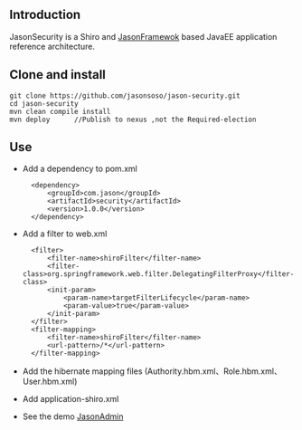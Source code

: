## Introduction ##
JasonSecurity is a Shiro and [JasonFramewok](https://github.com/jasonsoso/jason-framework "jason-framework") based JavaEE application reference architecture.


## Clone and install ##
`git clone https://github.com/jasonsoso/jason-security.git`   
`cd jason-security`   
`mvn clean compile install`   
`mvn deploy   	 //Publish to nexus ,not the Required-election  `  


## Use  ##


- Add a dependency to pom.xml 

		<dependency>		
			<groupId>com.jason</groupId>		
			<artifactId>security</artifactId>		
			<version>1.0.0</version> 		
		</dependency>	


- Add a filter to web.xml

		<filter>
	    	<filter-name>shiroFilter</filter-name>
	    	<filter-class>org.springframework.web.filter.DelegatingFilterProxy</filter-class>
	    	<init-param>
	    		<param-name>targetFilterLifecycle</param-name>
	    		<param-value>true</param-value>
	    	</init-param>
	  	</filter>
		<filter-mapping>
        	<filter-name>shiroFilter</filter-name>
        	<url-pattern>/*</url-pattern>
    	</filter-mapping>

- Add the hibernate mapping files (Authority.hbm.xml、Role.hbm.xml、User.hbm.xml)

- Add application-shiro.xml

- See the demo [JasonAdmin](https://github.com/jasonsoso/jason-admin "jason-admin")
